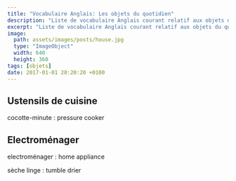```yaml
---
title: "Vocabulaire Anglais: Les objets du quotidien"
description: "Liste de vocabulaire Anglais courant relatif aux objets du quotidien."
excerpt: "Liste de vocabulaire Anglais courant relatif aux objets du quotidien."
image:
  path: assets/images/posts/house.jpg
  type: "ImageObject"
  width: 640
  height: 360
tags: [objets]
date: 2017-01-01 20:20:20 +0100
---
```


## Ustensils de cuisine

cocotte-minute
: pressure cooker


## Electroménager

electroménager
: home appliance

sèche linge
: tumble drier

